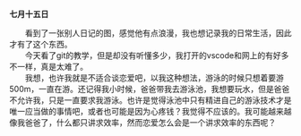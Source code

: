 **七月十五日**  

&emsp;&emsp;看到了一张别人日记的图，感觉他有点浪漫，我也想记录我的日常生活，因此才有了这个东西。  
&emsp;&emsp;今天看了git的教学，但是却没有听懂多少，我打开的vscode和网上的有好多不一样，真是太难了。  
&emsp;&emsp;我想，也许我就是不适合谈恋爱吧，以我这种想法，游泳的时候只想着要游500m，一直在游。还记得我小时候，爸爸带我去游泳池，我想要玩水，但是爸爸不允许我，只是一直要求我游泳。也许是觉得泳池中只有精进自己的游泳技术才是唯一应当做的事情吧，或者也可能是因为心疼钱？我觉得不应该的。我可能越来越像我爸爸了，什么都只讲求效率，然而恋爱怎么会是一个讲求效率的东西呢？
